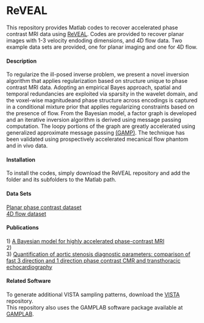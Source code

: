 # ReVEAL
This repository provides Matlab codes to recover accelerated phase contrast MRI data using <a href= "https://www.ncbi.nlm.nih.gov/pubmed/26444911">ReVEAL</a>.  Codes are provided to recover planar images with 1-3 velocity endoding dimensions, and 4D flow data.  Two example data sets are provided, one for planar imaging and one for 4D flow.  

<h4> Description </h4>
To regularize the ill-posed inverse problem, we present a novel inversion algorithm that applies regularization based on structure unique to phase contrast MRI data. Adopting an empirical Bayes approach, spatial and temporal redundancies are exploited via sparsity in the wavelet domain, and the voxel-wise magnitudeand phase structure across encodings is captured in a conditional mixture prior that applies regularizing constraints based on the presence of flow.  From the Bayesian model, a factor graph is developed and an iterative inversion algorithm is derived using message passing computation.  The loopy portions of the graph are greatly accelerated using generalized approximate message passing <a href = "http://ieeexplore.ieee.org/document/6033942/">(GAMP)</a>.  The technique has been validated using prospectively accelerated mecanical flow phantom and in vivo data.

<h4> Installation  </h4>
To install the codes, simply download the ReVEAL repository and add the folder and its subfolders to the Matlab path.     

<h4> Data Sets </h4>
<p>
<a href = "">Planar phase contrast dataset</a><br/>
<a href = "">4D flow dataset</a><br/>
</p>

<h4> Publications </h4>
<p>
1) <a href = "https://www.ncbi.nlm.nih.gov/pubmed/26444911">A Bayesian model for highly accelerated phase-contrast MRI</a><br/>
2)<br/>
3) <a href = "https://www.ncbi.nlm.nih.gov/pubmed/28270219">Quantification of aortic stenosis diagnostic parameters: comparison of fast 3 direction and 1 direction phase contrast CMR and transthoracic echocardiography</a>
</p>

<h4> Related Software </h4>
<p>
To generate additional VISTA sampling patterns, download the <a href="https://github.com/OSU-CMR/VISTA">VISTA</a> repository.<br/>
This repository also uses the GAMPLAB software package available at <a href="http://sourceforge.net/projects/gampmatlab/files/">GAMPLAB</a>.
</p>
